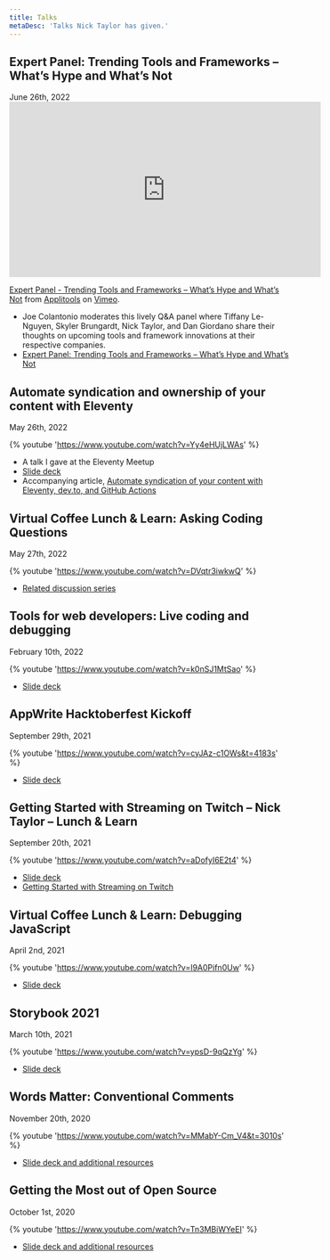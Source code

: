 ```yaml
---
title: Talks
metaDesc: 'Talks Nick Taylor has given.'
---
```


<h2>Expert Panel: Trending Tools and Frameworks – What’s Hype and What’s Not</h2>
<time datetime="2022-06-23">June 26th, 2022</time>

<div class="video-player">
  <iframe src="https://player.vimeo.com/video/724340575?h=118d599345&color=ff0179&title=0&byline=0&portrait=0" width="560" height="315" frameborder="0" allow="autoplay; fullscreen; picture-in-picture" allowfullscreen></iframe>
</div>

  <p class="visually-hidden"><a href="https://vimeo.com/724340575">Expert Panel - Trending Tools and Frameworks &ndash; What&rsquo;s Hype and What&rsquo;s Not</a> from <a href="https://vimeo.com/applitools">Applitools</a> on <a href="https://vimeo.com">Vimeo</a>.</p>

- Joe Colantonio moderates this lively Q&A panel where Tiffany Le-Nguyen, Skyler Brungardt, Nick Taylor, and Dan Giordano share their thoughts on upcoming tools and framework innovations at their respective companies.
- [Expert Panel: Trending Tools and Frameworks – What’s Hype and What’s Not](https://applitools.com/event/expert-panel-trending-tools-and-frameworks-whats-hype-and-whats-not/)

<h2>Automate syndication and ownership of your content with Eleventy</h2>

<time datetime="2022-05-26">May 26th, 2022</time>

{% youtube 'https://www.youtube.com/watch?v=Yy4eHUjLWAs' %}

- A talk I gave at the Eleventy Meetup
- [Slide deck](https://www.iamdeveloper.com/11tyMeetupMay2022)
- Accompanying article, [Automate syndication of your content with Eleventy, dev.to, and GitHub Actions](https://www.iamdeveloper.com/posts/my-eleventy-meetup-talk-3b2p/)

<h2>Virtual Coffee Lunch & Learn: Asking Coding Questions</h2>

<time datetime="2022-05-27">May 27th, 2022</time>

{% youtube 'https://www.youtube.com/watch?v=DVqtr3iwkwQ' %}

- [Related discussion series](https://dev.to/virtualcoffee/navigating-a-new-code-base-94d)

<h2>Tools for web developers: Live coding and debugging</h2>

<time datetime="2022-02-10">February 10th, 2022</time>

{% youtube 'https://www.youtube.com/watch?v=k0nSJ1MtSao' %}

- [Slide deck](https://iamdeveloper.com/codementor2022)

<h2>AppWrite Hacktoberfest Kickoff</h2>

<time datetime="2021-04-02">September 29th, 2021</time>

{% youtube 'https://www.youtube.com/watch?v=cyJAz-c1OWs&t=4183s' %}

- [Slide deck](https://iamdeveloper.com/hacktoberfest2021)

<h2>Getting Started with Streaming on Twitch – Nick Taylor – Lunch & Learn</h2>

<time datetime="2021-09-20">September 20th, 2021</time>

{% youtube 'https://www.youtube.com/watch?v=aDofyI6E2t4' %}

- [Slide deck](https://iamdeveloper.com/stream2021)
- [Getting Started with Streaming on Twitch](https://www.iamdeveloper.com/posts/getting-started-with-streaming-on-twitch-4im7/)

<h2>Virtual Coffee Lunch & Learn: Debugging JavaScript</h2>

<time datetime="2021-04-02">April 2nd, 2021</time>

{% youtube 'https://www.youtube.com/watch?v=I9A0Pifn0Uw' %}

- [Slide deck](https://iamdeveloper.com/debug2021)

<h2>Storybook 2021</h2>

<time datetime="2021-03-10">March 10th, 2021</time>

{% youtube 'https://www.youtube.com/watch?v=ypsD-9qQzYg' %}

- [Slide deck](/storybook2021)

<h2 id="lightning2020">Words Matter: Conventional Comments</h2>

<time datetime="2020-11-20">November 20th, 2020</time>

{% youtube 'https://www.youtube.com/watch?v=MMabY-Cm_V4&t=3010s' %}

- [Slide deck and additional resources](/lightning2020)

<h2 id="hacktoberfest2020">Getting the Most out of Open Source</h2>

<time datetime="2020-10-01">October 1st, 2020</time>

{% youtube 'https://www.youtube.com/watch?v=Tn3MBiWYeEI' %}

- [Slide deck and additional resources](https://www.digitalocean.com/community/tech_talks/getting-the-most-out-of-open-source)
